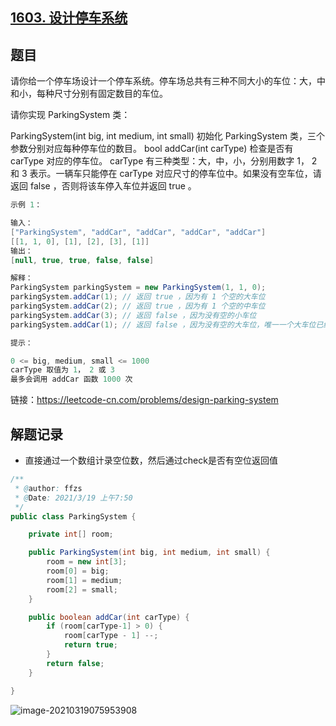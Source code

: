## [1603. 设计停车系统](https://leetcode-cn.com/problems/design-parking-system/)

## 题目

请你给一个停车场设计一个停车系统。停车场总共有三种不同大小的车位：大，中和小，每种尺寸分别有固定数目的车位。

请你实现 ParkingSystem 类：

ParkingSystem(int big, int medium, int small) 初始化 ParkingSystem 类，三个参数分别对应每种停车位的数目。
bool addCar(int carType) 检查是否有 carType 对应的停车位。 carType 有三种类型：大，中，小，分别用数字 1， 2 和 3 表示。一辆车只能停在  carType 对应尺寸的停车位中。如果没有空车位，请返回 false ，否则将该车停入车位并返回 true 。



```java
示例 1：

输入：
["ParkingSystem", "addCar", "addCar", "addCar", "addCar"]
[[1, 1, 0], [1], [2], [3], [1]]
输出：
[null, true, true, false, false]

解释：
ParkingSystem parkingSystem = new ParkingSystem(1, 1, 0);
parkingSystem.addCar(1); // 返回 true ，因为有 1 个空的大车位
parkingSystem.addCar(2); // 返回 true ，因为有 1 个空的中车位
parkingSystem.addCar(3); // 返回 false ，因为没有空的小车位
parkingSystem.addCar(1); // 返回 false ，因为没有空的大车位，唯一一个大车位已经被占据了
```



```java
提示：

0 <= big, medium, small <= 1000
carType 取值为 1， 2 或 3
最多会调用 addCar 函数 1000 次
```


链接：https://leetcode-cn.com/problems/design-parking-system

## 解题记录

+ 直接通过一个数组计录空位数，然后通过check是否有空位返回值

```java
/**
 * @author: ffzs
 * @Date: 2021/3/19 上午7:50
 */
public class ParkingSystem {

    private int[] room;

    public ParkingSystem(int big, int medium, int small) {
        room = new int[3];
        room[0] = big;
        room[1] = medium;
        room[2] = small;
    }

    public boolean addCar(int carType) {
        if (room[carType-1] > 0) {
            room[carType - 1] --;
            return true;
        }
        return false;
    }

}
```

![image-20210319075953908](https://gitee.com/ffzs/picture_go/raw/master/img/image-20210319075953908.png)